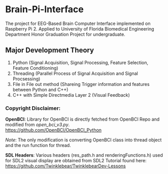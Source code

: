 # Brain-Pi-Interface
The project for EEG-Based Brain Computer Interface implemented on Raspberry Pi 2. Applied to University of Florida Biomedical Engineering Department Honor Graduation Project for undergraduate. 

## Major Development Theory
1. Python (Signal Acquisition, Signal Processing, Feature Selection, Feature Conditioning)
2. Threading (Parallel Process of Signal Acquisition and Signal Procsessing)
3. File in File out method (Shareing Trigger information and features between Python and C++)
4. C++ with Simple Directmedia Layer 2 (Visual Feedback)

### Copyright Disclaimer:
**OpenBCI**: Library for OpenBCI is directly fetched from OpenBCI Repo and modified from *open_bci_v3.py*. 
https://github.com/OpenBCI/OpenBCI_Python

*Note*: The only modification is converting OpenBCI class into thread object and the run function for thread.

**SDL Headers**: Various headers (res_path.h and renderingFunctions.h) used for SDL2 visual display are obtained from SDL2 Tutorial found here:
https://github.com/Twinklebear/TwinklebearDev-Lessons
